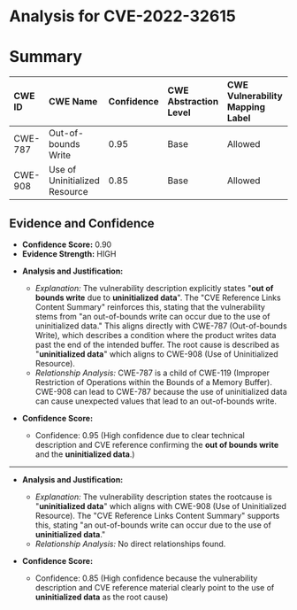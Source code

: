 # Analysis for CVE-2022-32615

# Summary
| CWE ID  | CWE Name                                                     | Confidence | CWE Abstraction Level | CWE Vulnerability Mapping Label | CWE-Vulnerability Mapping Notes |
| :-------- | :----------------------------------------------------------- | :---------- | :---------------------- | :------------------------------ | :------------------------------ |
| CWE-787 | Out-of-bounds Write | 0.95      | Base                      | Allowed                         |                                 |
| CWE-908 | Use of Uninitialized Resource | 0.85      | Base                      | Allowed                         |                                 |

## Evidence and Confidence

*   **Confidence Score:** 0.90
*   **Evidence Strength:** HIGH

- **Analysis and Justification:**
  - *Explanation:* The vulnerability description explicitly states "**out of bounds write** due to **uninitialized data**". The "CVE Reference Links Content Summary" reinforces this, stating that the vulnerability stems from "an out-of-bounds write can occur due to the use of uninitialized data." This aligns directly with CWE-787 (Out-of-bounds Write), which describes a condition where the product writes data past the end of the intended buffer. The root cause is described as "**uninitialized data**" which aligns to CWE-908 (Use of Uninitialized Resource).
  - *Relationship Analysis:* CWE-787 is a child of CWE-119 (Improper Restriction of Operations within the Bounds of a Memory Buffer). CWE-908 can lead to CWE-787 because the use of uninitialized data can cause unexpected values that lead to an out-of-bounds write.

- **Confidence Score:**
  - Confidence: 0.95 (High confidence due to clear technical description and CVE reference confirming the **out of bounds write** and the **uninitialized data**.)
---
- **Analysis and Justification:**
  - *Explanation:* The vulnerability description states the rootcause is "**uninitialized data**" which aligns with CWE-908 (Use of Uninitialized Resource). The "CVE Reference Links Content Summary" supports this, stating "an out-of-bounds write can occur due to the use of **uninitialized data**."
  - *Relationship Analysis:* No direct relationships found.

- **Confidence Score:**
  - Confidence: 0.85 (High confidence because the vulnerability description and CVE reference material clearly point to the use of **uninitialized data** as the root cause)